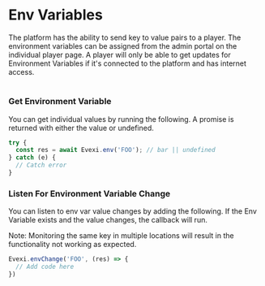 # Env Variables

The platform has the ability to send key to value pairs to a player. The environment variables can be assigned from the admin portal on the individual player page.
A player will only be able to get updates for Environment Variables if it's connected to the platform and has internet access.

#

### Get Environment Variable

You can get individual values by running the following. A promise is returned with either the value or undefined.

```typescript
try {
  const res = await Evexi.env('FOO'); // bar || undefined
} catch (e) {
  // Catch error
}
```

### Listen For Environment Variable Change

You can listen to env var value changes by adding the following. If the Env Variable exists and the value changes, the callback will run.

Note: Monitoring the same key in multiple locations will result in the functionality not working as expected.

```typescript
Evexi.envChange('FOO', (res) => {
  // Add code here
})
```
